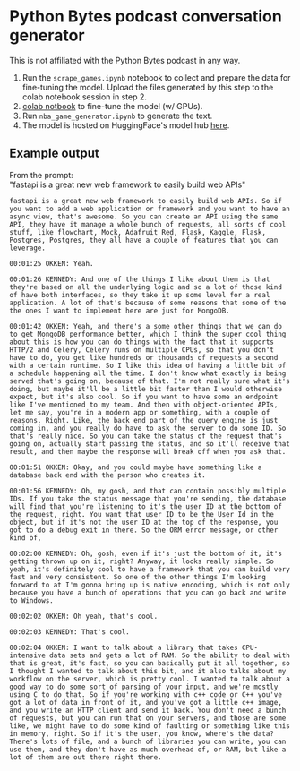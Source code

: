 # Python Bytes podcast conversation generator

This is not affiliated with the Python Bytes podcast in any way.

1. Run the `scrape_games.ipynb` notebook to collect and prepare the data for fine-tuning the model. Upload the files generated by this step to the colab notebook session in step 2.
2. [colab notbook](https://colab.research.google.com/drive/155UQhnkoSipmM5Y8nzMpzz4Pb9zIM8AZ?usp=sharing) to fine-tune the model (w/ GPUs).  
3. Run `nba_game_generator.ipynb` to generate the text. 
4. The model is hosted on HuggingFace's model hub [here](https://huggingface.co/arvkevi/nba_pbp_distilgpt2). 

## Example output

From the prompt:  
"fastapi is a great new web framework to easily build web APIs"

```
fastapi is a great new web framework to easily build web APIs. So if you want to add a web application or framework and you want to have an async view, that's awesome. So you can create an API using the same API, they have it manage a whole bunch of requests, all sorts of cool stuff, like flowchart, Mock, Adafruit Red, Flask, Kaggle, Flask, Postgres, Postgres, they all have a couple of features that you can leverage.
 
00:01:25 OKKEN: Yeah.
 
00:01:26 KENNEDY: And one of the things I like about them is that they're based on all the underlying logic and so a lot of those kind of have both interfaces, so they take it up some level for a real application. A lot of that's because of some reasons that some of the the ones I want to implement here are just for MongoDB.
 
00:01:42 OKKEN: Yeah, and there's a some other things that we can do to get MongoDB performance better, which I think the super cool thing about this is how you can do things with the fact that it supports HTTP/2 and Celery, Celery runs on multiple CPUs, so that you don't have to do, you get like hundreds or thousands of requests a second with a certain runtime. So I like this idea of having a little bit of a schedule happening all the time. I don't know what exactly is being served that's going on, because of that. I'm not really sure what it's doing, but maybe it'll be a little bit faster than I would otherwise expect, but it's also cool. So if you want to have some an endpoint like I've mentioned to my team. And then with object-oriented APIs, let me say, you're in a modern app or something, with a couple of reasons. Right. Like, the back end part of the query engine is just coming in, and you really do have to ask the server to do some ID. So that's really nice. So you can take the status of the request that's going on, actually start passing the status, and so it'll receive that result, and then maybe the response will break off when you ask that.
 
00:01:51 OKKEN: Okay, and you could maybe have something like a database back end with the person who creates it.
 
00:01:56 KENNEDY: Oh, my gosh, and that can contain possibly multiple IDs. If you take the status message that you're sending, the database will find that you're listening to it's the user ID at the bottom of the request, right. You want that user ID to be the User Id in the object, but if it's not the user ID at the top of the response, you got to do a debug exit in there. So the ORM error message, or other kind of,
 
00:02:00 KENNEDY: Oh, gosh, even if it's just the bottom of it, it's getting thrown up on it, right? Anyway, it looks really simple. So yeah, it's definitely cool to have a framework that you can build very fast and very consistent. So one of the other things I'm looking forward to at I'm gonna bring up is native encoding, which is not only because you have a bunch of operations that you can go back and write to Windows.
 
00:02:02 OKKEN: Oh yeah, that's cool.
 
00:02:03 KENNEDY: That's cool.
 
00:02:04 OKKEN: I want to talk about a library that takes CPU-intensive data sets and gets a lot of RAM. So the ability to deal with that is great, it's fast, so you can basically put it all together, so I thought I wanted to talk about this bit, and it also talks about my workflow on the server, which is pretty cool. I wanted to talk about a good way to do some sort of parsing of your input, and we're mostly using C to do that. So if you're working with c++ code or C++ you've got a lot of data in front of it, and you've got a little c++ image, and you write an HTTP client and send it back. You don't need a bunch of requests, but you can run that on your servers, and those are some like, we might have to do some kind of faulting or something like this in memory, right. So if it's the user, you know, where's the data? There's lots of file, and a bunch of libraries you can write, you can use them, and they don't have as much overhead of, or RAM, but like a lot of them are out there right there.
 
```